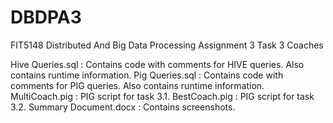 # DBDPA3
FIT5148 Distributed And Big Data Processing Assignment 3 Task 3 Coaches

Hive Queries.sql : Contains code with comments for HIVE queries. Also contains runtime information.
Pig Queries.sql : Contains code with comments for PIG queries. Also contains runtime information.
MultiCoach.pig : PIG script for task 3.1.
BestCoach.pig : PIG script for task 3.2.
Summary Document.docx : Contains screenshots.
